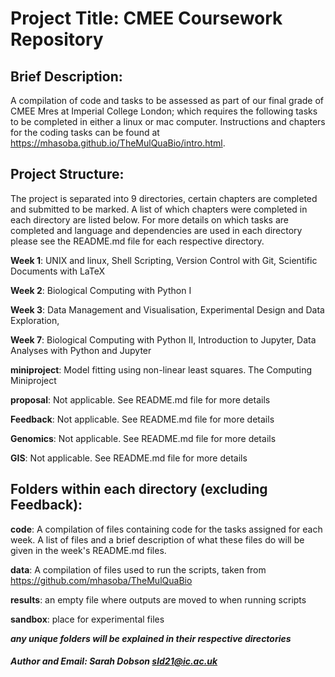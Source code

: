 # Project Title: CMEE Coursework Repository 

## Brief Description: 
A compilation of code and tasks to be assessed as part of our final grade of CMEE Mres at Imperial College London; which requires the following tasks to be completed in either a linux or mac computer. Instructions and chapters for the coding tasks can be found at  https://mhasoba.github.io/TheMulQuaBio/intro.html. 


## Project Structure:

The project is separated into 9 directories, certain chapters are completed and submitted to be marked. A list of which chapters were completed in each directory are listed below. For more details on which tasks are completed and language and dependencies are used in each directory please see the README.md file for each respective directory.  


**Week 1**: UNIX and linux, Shell Scripting, Version Control with Git, Scientific Documents with LaTeX

**Week 2**: Biological Computing with Python I 
     
**Week 3**: Data Management and Visualisation, Experimental Design and Data Exploration, 
     
**Week 7**: Biological Computing with Python II, Introduction to Jupyter, Data Analyses with Python and Jupyter

**miniproject**: Model fitting using non-linear least squares. The Computing Miniproject
     
**proposal**: Not applicable. See README.md file for more details

**Feedback**: Not applicable. See README.md file for more details

**Genomics**: Not applicable. See README.md file for more details

**GIS**: Not applicable. See README.md file for more details




## Folders within each directory (excluding Feedback):


**code**: A compilation of files containing code for the tasks assigned for each week. A list of files and a brief description of what these files do will be given in the week's README.md files.

**data**: A compilation of files used to run the scripts, taken from https://github.com/mhasoba/TheMulQuaBio

**results**: an empty file where outputs are moved to when running scripts
    
**sandbox**: place for experimental files

***any unique folders will be explained in their respective directories***


##### **Author and Email**: Sarah Dobson  sld21@ic.ac.uk
